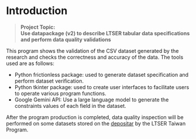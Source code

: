 # Introduction

> **Project Topic:<br>Use datapackage (v2) to describe LTSER tabular data specifications and perform data quality validations**

This program shows the validation of the CSV dataset generated by the research and checks the correctness and accuracy of the data. The tools used are as follows:
- Python frictionless package: used to generate dataset specification and perform dataset verification.
- Python tkinter package: used to create user interfaces to facilitate users to operate various program functions.
- Google Gemini API: Use a large language model to generate the constraints values ​​of each field in the dataset.

After the program production is completed, data quality inspection will be performed on some datasets stored on the [depositar](https://data.depositar.io/) by the LTSER Taiwan Program.
